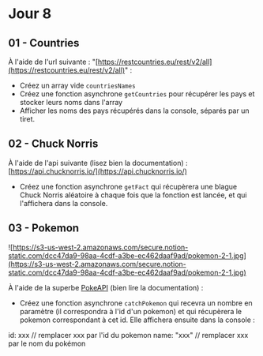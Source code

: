 # Jour 8

## 01 - Countries

À l'aide de l'url suivante : "[https://restcountries.eu/rest/v2/all](https://restcountries.eu/rest/v2/all)" :

- Créez un array vide `countriesNames`
- Créez une fonction asynchrone `getCountries` pour récupérer les pays et stocker leurs noms dans l'array
- Afficher les noms des pays récupérés dans la console, séparés par un tiret.

## 02 - Chuck Norris

À l'aide de l'api suivante (lisez bien la documentation) : [https://api.chucknorris.io/](https://api.chucknorris.io/)

- Créez une fonction asynchrone `getFact` qui récupèrera une blague Chuck Norris aléatoire à chaque fois que la fonction est lancée, et qui l'affichera dans la console.

## 03 - Pokemon

![https://s3-us-west-2.amazonaws.com/secure.notion-static.com/dcc47da9-98aa-4cdf-a3be-ec462daaf9ad/pokemon-2-1.jpg](https://s3-us-west-2.amazonaws.com/secure.notion-static.com/dcc47da9-98aa-4cdf-a3be-ec462daaf9ad/pokemon-2-1.jpg)

À l'aide de la superbe [PokeAPI](https://pokeapi.co/) (bien lire la documentation) :

- Créez une fonction asynchrone `catchPokemon` qui recevra un nombre en paramètre (il correspondra à l'id d'un pokemon) et qui récupèrera le pokemon correspondant à cet id. Elle affichera ensuite dans la console :

id: xxx // remplacer xxx par l'id du pokemon
name: "xxx" // remplacer xxx par le nom du pokémon
